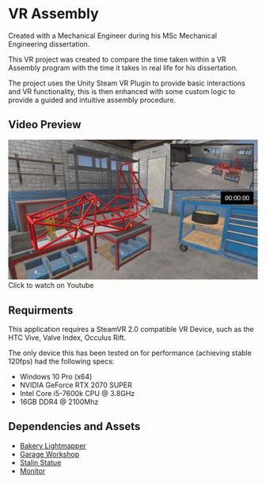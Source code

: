 # VR Assembly
Created with a Mechanical Engineer during his MSc Mechanical Engineering dissertation.

This VR project was created to compare the time taken within a VR Assembly program with the time it takes in real life for his dissertation. 

The project uses the Unity Steam VR Plugin to provide basic interactions and VR functionality, this is then enhanced with some custom logic to provide a guided and intuitive assembly procedure. 

## Video Preview
[![VR Assembly Video](Screenshot.jpg)](https://youtu.be/thDCN2UlKw8 "VR Assembly Video")
Click to watch on Youtube

## Requirments
This application requires a SteamVR 2.0 compatible VR Device, such as the HTC Vive, Valve Index, Occulus Rift.

The only device this has been tested on for performance (achieving stable 120fps) had the following specs:
  * Windows 10 Pro (x64)
  * NVIDIA GeForce RTX 2070 SUPER
  * Intel Core i5-7600k CPU @ 3.8GHz
  * 16GB DDR4 @ 2100Mhz

## Dependencies and Assets
  * [Bakery Lightmapper](https://assetstore.unity.com/packages/tools/level-design/bakery-gpu-lightmapper-122218)
  * [Garage Workshop](https://assetstore.unity.com/packages/3d/environments/urban/garage-workshop-104604?fbclid=IwAR2tinslIqGJ-2TQhPuAivUupcU9d3cAXYlDAWscN9gOLopn-L9ikeArwPY)
  * [Stalin Statue](https://assetstore.unity.com/packages/3d/props/exterior/stalin-statue-78188?fbclid=IwAR0-I1zMF4OPffTp5Oxu4tv5j8PxVvyvgtTBDDXsOykRRcFwPLAG1-kxhJQ)
  * [Monitor](https://assetstore.unity.com/packages/3d/props/electronics/monitor-96559?fbclid=IwAR1E2Tz2N3tyDTKVvySBTE3wC8tU8dYS1c24zZKVLHPcXM5h_pbTviRcBTU)